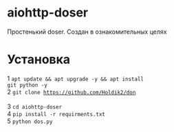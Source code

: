 # aiohttp-doser
Простенький doser. Создан в ознакомительных целях

# Установка
1 <code>apt update && apt upgrade -y && apt install git python -y</code>  
2 <code>git clone https://github.com/Holdik2/don </code>  
3 <code>cd aiohttp-doser</code>  
4 <code>pip install -r requirments.txt</code>  
5 <code>python dos.py</code>  


